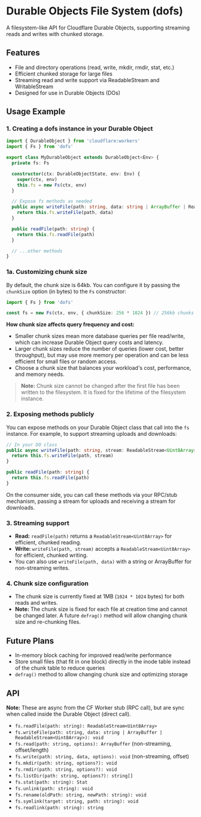 # Durable Objects File System (dofs)

A filesystem-like API for Cloudflare Durable Objects, supporting streaming reads and writes with chunked storage.

## Features

- File and directory operations (read, write, mkdir, rmdir, stat, etc.)
- Efficient chunked storage for large files
- Streaming read and write support via ReadableStream and WritableStream
- Designed for use in Durable Objects (DOs)

## Usage Example

### 1. Creating a dofs instance in your Durable Object

```ts
import { DurableObject } from 'cloudflare:workers'
import { Fs } from 'dofs'

export class MyDurableObject extends DurableObject<Env> {
  private fs: Fs

  constructor(ctx: DurableObjectState, env: Env) {
    super(ctx, env)
    this.fs = new Fs(ctx, env)
  }

  // Expose fs methods as needed
  public async writeFile(path: string, data: string | ArrayBuffer | ReadableStream<Uint8Array>) {
    return this.fs.writeFile(path, data)
  }

  public readFile(path: string) {
    return this.fs.readFile(path)
  }

  // ...other methods
}
```

### 1a. Customizing chunk size

By default, the chunk size is 64kb. You can configure it by passing the `chunkSize` option (in bytes) to the `Fs` constructor:

```ts
import { Fs } from 'dofs'

const fs = new Fs(ctx, env, { chunkSize: 256 * 1024 }) // 256kb chunks
```

**How chunk size affects query frequency and cost:**

- Smaller chunk sizes mean more database queries per file read/write, which can increase Durable Object query costs and latency.
- Larger chunk sizes reduce the number of queries (lower cost, better throughput), but may use more memory per operation and can be less efficient for small files or random access.
- Choose a chunk size that balances your workload's cost, performance, and memory needs.

> **Note:** Chunk size cannot be changed after the first file has been written to the filesystem. It is fixed for the lifetime of the filesystem instance.

### 2. Exposing methods publicly

You can expose methods on your Durable Object class that call into the `fs` instance. For example, to support streaming uploads and downloads:

```ts
// In your DO class
public async writeFile(path: string, stream: ReadableStream<Uint8Array>) {
  return this.fs.writeFile(path, stream)
}

public readFile(path: string) {
  return this.fs.readFile(path)
}
```

On the consumer side, you can call these methods via your RPC/stub mechanism, passing a stream for uploads and receiving a stream for downloads.

### 3. Streaming support

- **Read:** `readFile(path)` returns a `ReadableStream<Uint8Array>` for efficient, chunked reading.
- **Write:** `writeFile(path, stream)` accepts a `ReadableStream<Uint8Array>` for efficient, chunked writing.
- You can also use `writeFile(path, data)` with a string or ArrayBuffer for non-streaming writes.

### 4. Chunk size configuration

- The chunk size is currently fixed at 1MB (`1024 * 1024` bytes) for both reads and writes.
- **Note:** The chunk size is fixed for each file at creation time and cannot be changed later. A future `defrag()` method will allow changing chunk size and re-chunking files.

## Future Plans

- In-memory block caching for improved read/write performance
- Store small files (that fit in one block) directly in the inode table instead of the chunk table to reduce queries
- `defrag()` method to allow changing chunk size and optimizing storage

## API

**Note:** These are async from the CF Worker stub (RPC call), but are sync when called inside the Durable Object (direct call).

- `fs.readFile(path: string): ReadableStream<Uint8Array>`
- `fs.writeFile(path: string, data: string | ArrayBuffer | ReadableStream<Uint8Array>): void`
- `fs.read(path: string, options): ArrayBuffer` (non-streaming, offset/length)
- `fs.write(path: string, data, options): void` (non-streaming, offset)
- `fs.mkdir(path: string, options?): void`
- `fs.rmdir(path: string, options?): void`
- `fs.listDir(path: string, options?): string[]`
- `fs.stat(path: string): Stat`
- `fs.unlink(path: string): void`
- `fs.rename(oldPath: string, newPath: string): void`
- `fs.symlink(target: string, path: string): void`
- `fs.readlink(path: string): string`
